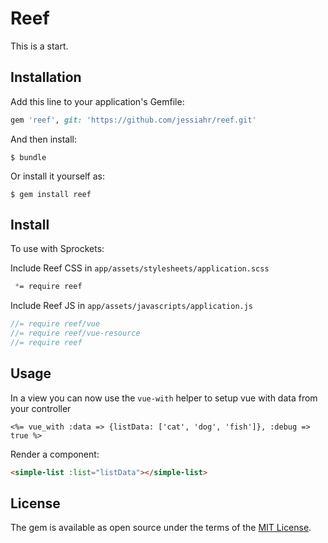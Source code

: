 # Reef

This is a start.

## Installation

Add this line to your application's Gemfile:

```ruby
gem 'reef', git: 'https://github.com/jessiahr/reef.git'
```

And then install:

    $ bundle

Or install it yourself as:

    $ gem install reef

## Install

To use with Sprockets:

Include Reef CSS in `app/assets/stylesheets/application.scss`
```scss
 *= require reef
 ```

Include Reef JS in `app/assets/javascripts/application.js`
```js
//= require reef/vue
//= require reef/vue-resource
//= require reef
```

## Usage

In a view you can now use the `vue-with` helper to setup vue with data from your controller
```erb
<%= vue_with :data => {listData: ['cat', 'dog', 'fish']}, :debug => true %>
```

Render a component:
```html
<simple-list :list="listData"></simple-list>
```


<!-- 
## Development

After checking out the repo, run `bin/setup` to install dependencies. Then, run `rake spec` to run the tests. You can also run `bin/console` for an interactive prompt that will allow you to experiment.

To install this gem onto your local machine, run `bundle exec rake install`. To release a new version, update the version number in `version.rb`, and then run `bundle exec rake release`, which will create a git tag for the version, push git commits and tags, and push the `.gem` file to [rubygems.org](https://rubygems.org).

## Contributing

Bug reports and pull requests are welcome on GitHub at https://github.com/[USERNAME]/reef. This project is intended to be a safe, welcoming space for collaboration, and contributors are expected to adhere to the [Contributor Covenant](http://contributor-covenant.org) code of conduct.


-->
## License 

The gem is available as open source under the terms of the [MIT License](http://opensource.org/licenses/MIT).
